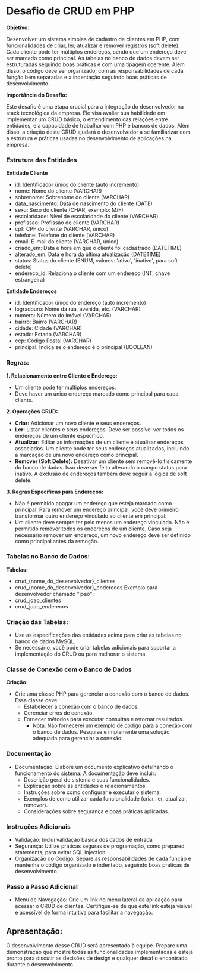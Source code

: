 # Desafio de CRUD em PHP

**Objetivo:**

Desenvolver um sistema simples de cadastro de clientes em PHP, com funcionalidades de criar, ler, atualizar e remover registros (soft delete). Cada cliente pode ter múltiplos endereços, sendo que um endereço deve ser marcado como principal. As tabelas no banco de dados devem ser estruturadas seguindo boas práticas e com uma tipagem coerente. Além disso, o código deve ser organizado, com as responsabilidades de cada função bem separadas e a indentação seguindo boas práticas de desenvolvimento.

**Importância do Desafio:**
  
Este desafio é uma etapa crucial para a integração do desenvolvedor na stack tecnológica da empresa. Ele visa avaliar sua habilidade em implementar um CRUD básico, o entendimento das relações entre entidades, e a capacidade de trabalhar com PHP e bancos de dados. Além disso, a criação deste CRUD ajudará o desenvolvedor a se familiarizar com a estrutura e práticas usadas no desenvolvimento de aplicações na empresa.

### Estrutura das Entidades
**Entidade Cliente**

* id: Identificador único do cliente (auto incremento)
* nome: Nome do cliente (VARCHAR)
* sobrenome: Sobrenome do cliente (VARCHAR)
* data_nascimento: Data de nascimento do cliente (DATE)
* sexo: Sexo do cliente (CHAR, exemplo: M/F)
* escolaridade: Nível de escolaridade do cliente (VARCHAR)
* profissao: Profissão do cliente (VARCHAR)
* cpf: CPF do cliente (VARCHAR, único)
* telefone: Telefone do cliente (VARCHAR)
* email: E-mail do cliente (VARCHAR, único)
* criado_em: Data e hora em que o cliente foi cadastrado (DATETIME)
* alterado_em: Data e hora da última atualização (DATETIME)
* status: Status do cliente (ENUM, valores: 'ativo', 'inativo', para soft delete)
* endereco_id: Relaciona o cliente com um endereco (INT, chave estrangeira)

**Entidade Endereços**
* id: Identificador único do endereço (auto incremento)
* logradouro: Nome da rua, avenida, etc. (VARCHAR)
* numero: Número do imóvel (VARCHAR)
* bairro: Bairro (VARCHAR)
* cidade: Cidade (VARCHAR)
* estado: Estado (VARCHAR)
* cep: Código Postal (VARCHAR)
* principal: Indica se o endereço é o principal (BOOLEAN)

### Regras:
**1. Relacionamento entre Cliente e Endereço:**
- Um cliente pode ter múltiplos endereços.
- Deve haver um único endereço marcado como principal para cada cliente.

**2. Operações CRUD:**
- **Criar:** Adicionar um novo cliente e seus endereços.
- **Ler:** Listar clientes e seus endereços. Deve ser possível ver todos os endereços de um cliente específico.
- **Atualizar:** Editar as informações de um cliente e atualizar endereços associados. Um cliente pode ter seus endereços atualizados, incluindo a marcação de um novo endereço como principal.
- **Remover (Soft Delete):** Desativar um cliente sem removê-lo fisicamente do banco de dados. Isso deve ser feito alterando o campo status para inativo. A exclusão de endereços também deve seguir a lógica de soft delete.

**3. Regras Específicas para Endereços:**
- Não é permitido apagar um endereço que esteja marcado como principal. Para remover um endereço principal, você deve primeiro transformar outro endereço vinculado ao cliente em principal.
- Um cliente deve sempre ter pelo menos um endereço vinculado. Não é permitido remover todos os endereços de um cliente. Caso seja necessário remover um endereço, um novo endereço deve ser definido como principal antes da remoção.

### Tabelas no Banco de Dados:
**Tabelas:**
- crud_{nome_do_desenvolvedor}_clientes
- crud_{nome_do_desenvolvedor}_enderecos
Exemplo para desenvolvedor chamado "joao":
- crud_joao_clientes
- crud_joao_enderecos
### Criação das Tabelas:
- Use as especificações das entidades acima para criar as tabelas no banco de dados MySQL.
- Se necessário, você pode criar tabelas adicionais para suportar a implementação do CRUD ou para melhorar o sistema.
### Classe de Conexão com o Banco de Dados
**Criação:**
- Crie uma classe PHP para gerenciar a conexão com o banco de dados. Essa classe deve:
  - Estabelecer a conexão com o banco de dados.
  - Gerenciar erros de conexão.
  - Fornecer métodos para executar consultas e retornar resultados.
    - Nota: Não fornecerei um exemplo de código para a conexão com o banco de dados. Pesquise e implemente uma solução adequada para gerenciar a conexão.
      
### Documentação
- Documentação: Elabore um documento explicativo detalhando o funcionamento do sistema. A documentação deve incluir:
  - Descrição geral do sistema e suas funcionalidades.
  - Explicação sobre as entidades e relacionamentos.
  - Instruções sobre como configurar e executar o sistema.
  - Exemplos de como utilizar cada funcionalidade (criar, ler, atualizar, remover).
  - Considerações sobre segurança e boas práticas aplicadas.
### Instruções Adicionais
- Validação: Inclui validação básica dos dados de entrada
- Segurança: Utilize práticas seguras de programação, como prepared statements, para evitar SQL injection
- Organização do Código: Separe as responsabilidades de cada função e mantenha o código organizado e indentado, seguindo boas práticas de desenvolvimento

### Passo a Passo Adicional
-  Menu de Navegação: Crie um link no menu lateral da aplicação para acessar o CRUD de clientes. Certifique-se de que este link esteja visível e acessível de forma intuitiva para facilitar a navegação.

## Apresentação:
O desenvolvimento desse CRUD será apresentado à equipe. Prepare uma demonstração que mostre todas as funcionalidades implementadas e esteja pronto para discutir as decisões de design e qualquer desafio encontrado durante o desenvolvimento.

